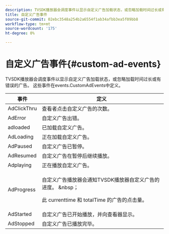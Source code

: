 ```yaml
---
description: TVSDK播放器会调度事件以显示自定义广告加载状态，或忽略加载时间过长或有错误的广告。 这些事件在events.CustomAdEvents中定义。
title: 自定义广告事件
source-git-commit: 02ebc3548a254b2a6554f1ab34afbb3ea5f09bb8
workflow-type: tm+mt
source-wordcount: '175'
ht-degree: 0%

---
```


# 自定义广告事件{#custom-ad-events}

TVSDK播放器会调度事件以显示自定义广告加载状态，或忽略加载时间过长或有错误的广告。 这些事件在events.CustomAdEvents中定义。

<table id="table_718700E0F0B042F882ED131F79E01D4E"> 
 <thead> 
  <tr> 
   <th colname="col1" class="entry"> 事件 </th> 
   <th colname="col2" class="entry"> 定义 </th> 
  </tr> 
 </thead>
 <tbody> 
  <tr> 
   <td colname="col1"> <span class="codeph"> AdClickThru </span> </td> 
   <td colname="col2"> 查看者点击自定义广告的次数。 </td> 
  </tr> 
  <tr> 
   <td colname="col1"> <span class="codeph"> AdError </span> </td> 
   <td colname="col2"> 自定义广告出错。 </td> 
  </tr> 
  <tr> 
   <td colname="col1"> <span class="codeph"> adloaded </span> </td> 
   <td colname="col2"> 已加载自定义广告。  </td> 
  </tr> 
  <tr> 
   <td colname="col1"> <span class="codeph"> AdLoading </span> </td> 
   <td colname="col2"> 正在加载自定义广告。 </td> 
  </tr> 
  <tr> 
   <td colname="col1"> <span class="codeph"> AdPaused </span> </td> 
   <td colname="col2"> 自定义广告已暂停。 </td> 
  </tr> 
  <tr> 
   <td colname="col1"> <span class="codeph"> AdResumed </span> </td> 
   <td colname="col2"> 自定义广告在暂停后继续播放。 </td> 
  </tr> 
  <tr> 
   <td colname="col1"> <span class="codeph"> Adplaying </span> </td> 
   <td colname="col2"> 正在播放自定义广告。 </td> 
  </tr> 
  <tr> 
   <td colname="col1"> <span class="codeph"> AdProgress </span> </td> 
   <td colname="col2"> <p>自定义广告播放器会通知TVSDK播放器自定义广告的进度。 &amp;nbsp； </p> <p>此 <span class="codeph"> currenttime </span> 和 <span class="codeph"> totalTime </span> 的广告的点击量。 </p> </td> 
  </tr> 
  <tr> 
   <td colname="col1"> AdStarted </td> 
   <td colname="col2"> 自定义广告已开始播放，并向查看器显示。  </td> 
  </tr> 
  <tr> 
   <td colname="col1"> AdStopped </td> 
   <td colname="col2"> 自定义广告已播放完毕。 </td> 
  </tr> 
 </tbody> 
</table>

<!--<a id="section_027774C2A47C453BA9DED61C6F8567C3"></a>-->
